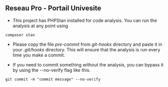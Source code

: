 ## Reseau Pro - Portail Univesite 

- This project has PHPStan installed for code analysis. You can run the analysis at any point using 
``` 
composer stan
```

- Please copy the file *pre-commit* from *git-hooks* directory and paste it in your *.git/hooks* directory. This will ensure that the analysis is run every time you make a commit. 

- If you need to commit something without the analysis, you can bypass it by using the --no-verify flag like this.
```
git commit -m "commit message" --no-verify
```



